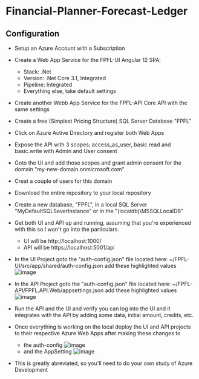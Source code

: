 # Financial-Planner-Forecast-Ledger

## Configuration
  * Setup an Azure Account with a Subscription
  * Create a Web App Service for the FPFL-UI Angular 12 SPA; 
      - Stack:    .Net
      - Version:  .Net Core 3.1, Integrated
      - Pipeline: Integrated
      - Everything else, take default settings 
  * Create another Webb App Service for the FPFL-API Core API with the same settings
  * Create a free (Simplest Pricing Structure) SQL Server Database "FPFL"
  * Click on Azure Active Directory and register both Web Apps
  * Expose the API with 3 scopes; access_as_user, basic.read and basic.write with Admin and User consent
  * Goto the UI and add those scopes and grant admin consent for the domain "my-new-domain.onmicrosoft.com"
  * Creat a couple of users for this domain
  * Download the entire repository to your local repository
  * Create a new database, "FPFL", in a local SQL Server "MyDefaultSQLSeverInstance" or in the "(localdb)\MSSQLLocalDB"
  * Get both UI and API up and running, assuming that you're experienced with this so I won't go into the particulars.
      - UI will be http://localhost:1000/
      - API will be https://localhost:5001/api
  * In the UI Project goto the "auth-config.json" file located here: ~/FPFL-UI/src/app/shared/auth-config.json add these highlighted values 
          ![image](https://user-images.githubusercontent.com/6240981/134772164-33e459be-afda-4f8d-9d6f-766ad0ae2ea5.png)

  * In the API Project goto the "auth-config.json" file located here: ~/FPFL-API/FPFL.API.Web/appsettings.json add these highlighted values
          ![image](https://user-images.githubusercontent.com/6240981/134772334-5830b562-7002-4e93-8d81-1af9c6200fcb.png)

  * Run the API and the UI and verify you can log into the UI and it integrates with the API by adding some data, initial amount, credits, etc.          
  * Once everything is working on the local deploy the UI and API projects to their respective Azure Web Apps after making these changes to 
      - the auth-config
          ![image](https://user-images.githubusercontent.com/6240981/134772753-1742d3fa-6927-40e6-aedb-1f702e8c882a.png)
      - and the AppSetting
          ![image](https://user-images.githubusercontent.com/6240981/134772806-9fc5b1bc-8f20-4cce-b1c4-ebc42b845018.png)
  * This is greatly abreviated, so you'll need to do your own study of Azure Development 


